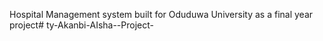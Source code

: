 Hospital Management system built for Oduduwa University as a final year project# ty-Akanbi-AIsha--Project-
